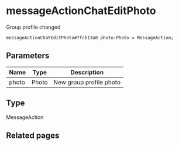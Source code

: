 # messageActionChatEditPhoto
Group profile changed

```
messageActionChatEditPhoto#7fcb13a8 photo:Photo = MessageAction;
```

## Parameters
| Name | Type | Description |
| ---- | :----: | ----------- |
| photo | Photo | New group profile photo |


## Type
MessageAction

## Related pages
